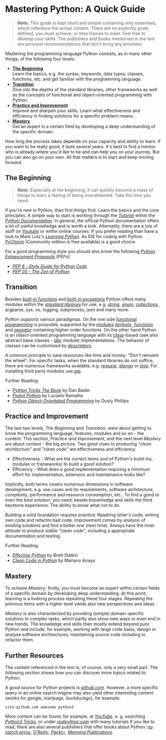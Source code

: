 # Mastering Python: A Quick Guide

> **Note:** This guide is kept short and simple containing only essentials, which reference the actual content. There are no explicitly goals defined, you must achieve, or time frames to meet. Feel free to develop your skills. The publishers and books mentioned in the text are personal recommendations that don't bring any provision.

Mastering the programming language Python consists, as in many other things, of the following four levels:

* [**The Beginning**](#the-beginning)</br>
Learn the basics, e.g. the syntax, keywords, data types, classes, functions, etc. and get familiar with the programming language. 
* [**Transition**](#transition)</br>
Dive into the depths of the standard libraries, other frameworks as well as the concepts of functional and object-oriented programming with Python.
* [**Practice and Improvement**](#practice-and-improvement)</br>
Improve and sharpen your skills. Learn what effectiveness and efficiency in finding solutions for a specific problem means.
* [**Mastery**](#mastery)</br>
Get an expert in a certain field by developing a deep understanding of the specific domain.

How long the process takes depends on your capacity and ability to learn. If you want to be really good, it lasts several years. It's best to find a mentor who is already where you'd like to be and can help you on your journey. But you can also go on your own. All that matters is to start and keep moving forward. 

## The Beginning 

> **Note:** Especially at the beginning, it can quickly become a mass of things to learn a feeling of being overwhelmed. Take the time you need.

If you're new in Python, than first things first. Learn the basics and the core principles. A simple way to start is working through the [*Tutorial*](https://docs.python.org/3.8/tutorial/index.html) within the [*Python Documentation*](https://docs.python.org/3/). In general, the official Python documentation offers a lot of useful knowledge and is worth a look. Alternatily, there are a lots of stuff on [*Youtube*](https://www.youtube.com/results?search_query=python3+tutorial) or within online courses. If you prefer reading than have a look to Mark Lutz's [*Learning Python*](https://www.oreilly.com/library/view/learning-python-5th/9781449355722/). As IDE for coding with Python [*PyCharm*](https://www.jetbrains.com/pycharm/) (Community edition is free available) is a good choice.

For a good programming style you should also know the following [*Python Enhancement Proposals*](https://www.python.org/dev/peps/) (PEPs):
* [*PEP 8 - Style Guide for Python Code*](https://www.python.org/dev/peps/pep-0008/)
* [*PEP 20 - The Zen of Python*](https://www.python.org/dev/peps/pep-0020/)

## Transition

Besides [*built-in functions*](https://docs.python.org/3/library/functions.html) and [*built-in exceptions*](https://docs.python.org/3/library/exceptions.html) Python offers many modules within the [*standard libraries*](https://docs.python.org/3/library/index.html) for use, e.g.  [*string*](https://docs.python.org/3/library/string.html), [*enum*](https://docs.python.org/3/library/enum.html), [*collections*](https://docs.python.org/3/library/collections.html), argparse, sys, os, logging, subprocess, json and many more.

Python supports various paradigmas. On the one side [*functional programming*](https://docs.python.org/3/howto/functional.html) is posssible, supported by the [*modules*](https://docs.python.org/3/library/functional.html) [*itertools*](https://docs.python.org/3/library/itertools.html), [*functools*](https://docs.python.org/3/library/functools.html) and [*operator*](https://docs.python.org/3/library/operator.html) containing higher-order functions. On the other hand Python is an object-oriented programming language with its [*class*](https://docs.python.org/3/tutorial/classes.html)-based (see also abstract base classes - [*abc*](https://docs.python.org/3/library/abc.html) module) implementations. The behavoir of classes can be customized by [*descriptors*](https://docs.python.org/3/howto/descriptor.html).

A common principle to save resources like time and money: "Don't reinvent the wheel". For specific tasks, when the standard libraries do not suffice, there are numerous frameworks available, e.g. [*request*](https://3.python-requests.org/), [*django*](https://www.djangoproject.com/) or [*jinja*](https://jinja.palletsprojects.com). For installing third party modules use [*pip*](https://docs.python.org/3/installing/index.html).

Further Reading:
* [*Python Tricks The Book*](https://realpython.com/python-tricks-amazon) by Dan Bader
* [*Fluent Python*](https://www.oreilly.com/library/view/fluent-python/9781491946237/) by Luciano Ramalho
* [*Python Object-Orientated Programming*](https://www.packtpub.com/product/python-3-object-oriented-programming-third-edition/9781789615852) by Dusty Phillips

## Practice and Improvement 

The last two levels, *The Beginning* and *Transition*, were about getting to know the programming language, features, modules and so on - the content. This section, *Practice and Improvement*, and the next level *Mastery* are about context - the big picture. Two good clues to producing *"clean architecture"* and *"clean code"* are effectiveness and efficiency:

* Effectiveness - What are the correct items (out of Python's build-ins, modules or frameworks) to build a good solution?
* Efficiency - What does a good implementation requiring a minimum effort for implementation, extension and maintainance looks like?

Implicitly, both terms covers numerous dimensions in software development, e.g. use cases and its requirements, software architecture, complexity, performance and resource consumption, etc.. To find a good or even the best solution, you need, beside knownledge and skills the third keystone experience: The ability to know what not to do. 

Building a solid foundation requires practice: Readring other's code, writing own code and refactor bad code. Improvement comes by analysis of existing solutions and find a better one (next time). Always have the inner attitude to produce stable *"clean code"*, including a appropriate documentation and testing.

Further Reading:
* [*Effective Python*](https://www.oreilly.com/library/view/effective-python-90/9780134854717/) by Brett Slatkin
* [*Clean Code in Python*](https://www.packtpub.com/product/clean-code-in-python/9781788835831) by Mariano Anaya

## Mastery

To achieve *Mastery*, firstly, you must become an expert within certain fields of a specific domain by developing deep understanding. At this point, learning is a livelong process repeating these four stages. Repeating the previous items with a higher level yields also new perspectives and ideas.

*Mastery* is also characterized by providing (simple) domain-specific solutions to complex tasks, which partly also show new ways or even end in new trends. The knowledge and skills then mostly extend beyond pure Python and include, for example, working with large code basis, design or analyse software architectures, maintaining source code including to refactor them.

## Further Resources

The content referenced in the text is, of course, only a very small part. The following section shows how you can discover more topics related to Python. 

A good source for Python projects is [*github.com*](https://https://github.com). However, a more specific query in an online search engine may also yield other interesting content (works for google, startpage, duckduckgo), for example:
```
site:github.com awesome python3
```
More content can be found, for example, at [*YouTube*](youtube.com), e. g. searching [*Python3 Tricks*](https://www.youtube.com/results?search_query=python3+tricks), or under [*realpython.com*](https://realpython.com/) with many tutorials If you like to read, there are also several publishers that offer books about Python: [*no starch press*](https://nostarch.com/), [*O'Reilly*](https://www.oreilly.com/), [*Packt>*](https://www.packtpub.com/), [*Manning Publications*](https://www.manning.com/). 
